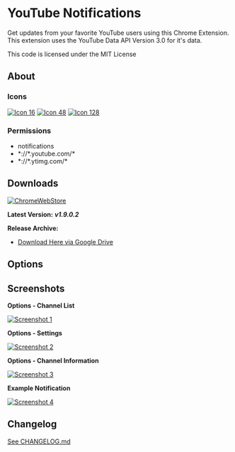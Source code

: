 # YouTube Notifications #

Get updates from your favorite YouTube users using this Chrome Extension. This extension uses the YouTube Data API Version 3.0 for it's data.

This code is licensed under the MIT License

## About

### Icons
[![Icon 16](https://raw.githubusercontent.com/Wassup789/Youtube-Notifications/master/img/16.png)](https://raw.githubusercontent.com/Wassup789/Youtube-Notifications/master/img/16.png)
[![Icon 48](https://raw.githubusercontent.com/Wassup789/Youtube-Notifications/master/img/48.png)](https://raw.githubusercontent.com/Wassup789/Youtube-Notifications/master/img/48.png)
[![Icon 128](https://raw.githubusercontent.com/Wassup789/Youtube-Notifications/master/img/128.png)](https://raw.githubusercontent.com/Wassup789/Youtube-Notifications/master/img/128.png)

### Permissions
 - notifications
 - \*://\*.youtube.com/\*
 - \*://\*.ytimg.com/\*

## Downloads

[![ChromeWebStore](https://raw.githubusercontent.com/Wassup789/Youtube-Notifications/master/img/chromewebstore.png)](https://chrome.google.com/webstore/detail/youtube-notifications/cilgbgkmanbbecbjihnbpeaoodmgchom)

**Latest Version:** ***v1.9.0.2***

**Release Archive:**

 - [Download Here via Google Drive][Dld_Archive]

## Options

## Screenshots
**Options - Channel List**

[![Screenshot 1](http://i.imgur.com/DMqcsFg.png)](http://i.imgur.com/DMqcsFg.png)

**Options - Settings**

[![Screenshot 2](http://i.imgur.com/CIXlMxn.png)](http://i.imgur.com/CIXlMxn.png)

**Options - Channel Information**

[![Screenshot 3](http://i.imgur.com/xiHQo9Y.png)](http://i.imgur.com/xiHQo9Y.png)

**Example Notification**

[![Screenshot 4](http://i.imgur.com/B3sSnsb.png)](http://i.imgur.com/B3sSnsb.png)

## Changelog
[See CHANGELOG.md][CLog.md]


  [Dld_Latest_GD]: http://goo.gl/YLdcXX
  [Dld_Latest_DB]: http://db.orangedox.com/VVgMh12Eb47lnY0WyK/Youtube_Notifications_v1.0.9.1.crx
  [Dld_Archive]: http://goo.gl/rczott
  
  [CLog.md]: https://github.com/Wassup789/Youtube-Notifications/blob/master/CHANGELOG.md
